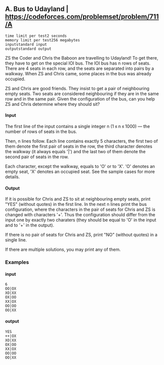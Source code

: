 ## A. Bus to Udayland | https://codeforces.com/problemset/problem/711/A
```
time limit per test2 seconds
memory limit per test256 megabytes
inputstandard input
outputstandard output
```

ZS the Coder and Chris the Baboon are travelling to Udayland! To get there, they have to get on the special IOI bus. The IOI bus has n rows of seats. There are 4 seats in each row, and the seats are separated into pairs by a walkway. When ZS and Chris came, some places in the bus was already occupied.

ZS and Chris are good friends. They insist to get a pair of neighbouring empty seats. Two seats are considered neighbouring if they are in the same row and in the same pair. Given the configuration of the bus, can you help ZS and Chris determine where they should sit?

#### Input
The first line of the input contains a single integer n (1 ≤ n ≤ 1000) — the number of rows of seats in the bus.

Then, n lines follow. Each line contains exactly 5 characters, the first two of them denote the first pair of seats in the row, the third character denotes the walkway (it always equals '|') and the last two of them denote the second pair of seats in the row.

Each character, except the walkway, equals to 'O' or to 'X'. 'O' denotes an empty seat, 'X' denotes an occupied seat. See the sample cases for more details.

#### Output
If it is possible for Chris and ZS to sit at neighbouring empty seats, print "YES" (without quotes) in the first line. In the next n lines print the bus configuration, where the characters in the pair of seats for Chris and ZS is changed with characters '+'. Thus the configuration should differ from the input one by exactly two charaters (they should be equal to 'O' in the input and to '+' in the output).

If there is no pair of seats for Chris and ZS, print "NO" (without quotes) in a single line.

If there are multiple solutions, you may print any of them.

### Examples 

#### input
```
6
OO|OX
XO|XX
OX|OO
XX|OX
OO|OO
OO|XX
```

#### output 
```
YES
++|OX
XO|XX
OX|OO
XX|OX
OO|OO
OO|XX
```

